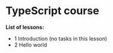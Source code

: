 # TypeScript course

**List of lessons:**

- 1 Introduction (no tasks in this lesson)
- 2 Hello world
